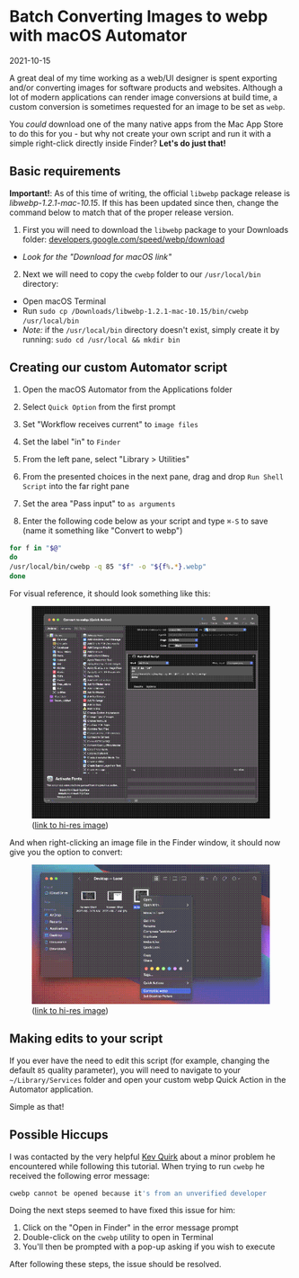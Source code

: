 # Batch Converting Images to webp with macOS Automator

2021-10-15

A great deal of my time working as a web/UI designer is spent exporting and/or converting images for software products and websites. Although a lot of modern applications can render image conversions at build time, a custom conversion is sometimes requested for an image to be set as `webp`.

You *could* download one of the many native apps from the Mac App Store to do this for you - but why not create your own script and run it with a simple right-click directly inside Finder? **Let's do just that!**

## Basic requirements

**Important!**: As of this time of writing, the official `libwebp` package release is *libwebp-1.2.1-mac-10.15*. If this has been updated since then, change the command below to match that of the proper release version.

1) First you will need to download the `libwebp` package to your Downloads folder: [developers.google.com/speed/webp/download](https://developers.google.com/speed/webp/download) 
  - *Look for the "Download for macOS link"*

2) Next we will need to copy the `cwebp` folder to our `/usr/local/bin` directory:
  - Open macOS Terminal
  - Run `sudo cp /Downloads/libwebp-1.2.1-mac-10.15/bin/cwebp /usr/local/bin`
  - *Note:* if the `/usr/local/bin` directory doesn't exist, simply create it by running: `sudo cd /usr/local && mkdir bin`

## Creating our custom Automator script

1) Open the macOS Automator from the Applications folder

2) Select `Quick Option` from the first prompt

3) Set "Workflow receives current" to `image files`

4) Set the label "in" to `Finder`

5) From the left pane, select "Library > Utilities"

6) From the presented choices in the next pane, drag and drop `Run Shell Script` into the far right pane

7) Set the area "Pass input" to `as arguments`

8) Enter the following code below as your script and type `⌘-S` to save (name it something like "Convert to webp")

```sh
for f in "$@"
do
/usr/local/bin/cwebp -q 85 "$f" -o "${f%.*}.webp"
done
```

For visual reference, it should look something like this:

<figure>
<img src="/public/images/automator.png" alt="macOS Automator">
<figcaption>(<a href="/public/images/automator.webp">link to hi-res image</a>)</figcaption>
</figure>

And when right-clicking an image file in the Finder window, it should now give you the option to convert:

<figure>
<img src="/public/images/automator-2.png" alt="Right click to convert">
<figcaption>(<a href="/public/images/automator-2.webp">link to hi-res image</a>)</figcaption>
</figure>

## Making edits to your script

If you ever have the need to edit this script (for example, changing the default `85` quality parameter), you will need to navigate to your `~/Library/Services` folder and open your custom webp Quick Action in the Automator application. 

Simple as that!

## Possible Hiccups

I was contacted by the very helpful [Kev Quirk](https://kevq.uk) about a minor problem he encountered while following this tutorial. When trying to run `cwebp` he received the following error message:

```sh
cwebp cannot be opened because it's from an unverified developer
```

Doing the next steps seemed to have fixed this issue for him:

1. Click on the "Open in Finder" in the error message prompt
2. Double-click on the `cwebp` utility to open in Terminal
3. You'll then be prompted with a pop-up asking if you wish to execute

After following these steps, the issue should be resolved.
